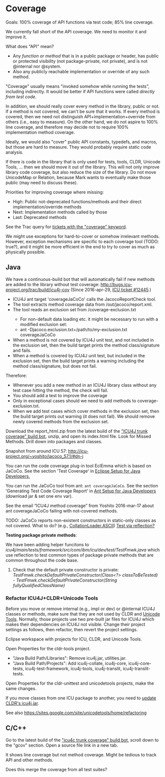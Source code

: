 # Coverage

Goals: 100% coverage of API functions via test code; 85% line coverage.

We currently fall short of the API coverage. We need to monitor it and improve
it.

What does "API" mean?

*   Any *function or method* that is in a public package or header, has public
    or protected visibility (not package-private, not private), and is not
    @internal nor @system.
*   Also any publicly reachable implementation or override of any such method.

"Coverage" usually means "invoked somehow while running the tests", including
indirectly. It would be better if API functions were called *directly from test
code*.

In addition, we should really cover every method in the library, public or not.
If a method is not covered, we can't be sure that it works. If every method is
covered, then we need not distinguish API+implementation+override from others
(i.e., easy to measure). On the other hand, we do not aspire to 100% line
coverage, and therefore may decide not to require 100% implementation method
coverage.

Ideally, we would also "cover" public API constants, typedefs, and macros, but
those are hard to measure. They would probably require static code analysis.

If there is code in the library that is only used for tests, tools, CLDR,
Unicode Tools, ... then we should move it out of the library. This will not only
improve library code coverage, but also reduce the size of the library. Do not
move UnicodeMap or Relation, because Mark wants to eventually make those public
(may need to discuss these).

Priorities for improving coverage where missing:

*   High: Public not-deprecated functions/methods and their direct
    implementation/override methods
*   Next: Implementation methods called by those
*   Last: Deprecated methods

See the Trac query for [tickets with the "coverage"
keyword](http://bugs.icu-project.org/trac/query?status=!closed&keywords=~coverage).

We might use exceptions for hard-to-cover or somehow irrelevant methods.
However, exception mechanisms are specific to each coverage tool (TODO: true?),
and it might be more efficient in the end to try to cover as much as physically
possible.

## Java

We have a continuous-build bot that will automatically fail if new methods are
added to the library without test coverage:
<http://bugs.icu-project.org/trac/build/icu4j-cov> (Since 2016-apr-29, [ICU
ticket #12445](http://bugs.icu-project.org/trac/ticket/12445).)

*   ICU4J ant target 'coverageJaCoCo' calls the JacocoReportCheck tool.
*   The tool extracts method coverage data from <icu4j>/out/jacoco/report.xml.
*   The tool reads an exclusion set from <icu4j>/coverage-exclusion.txt
    *   For non-default data loading etc. it might be necessary to run with a
        modified exclusion set:
    *   ant -Djacoco.exclusion.txt=/path/to/my-exclusion.txt coverageJaCoCo
*   When a method is not covered by ICU4J unit test, and not included in the
    exclusion set, then the build target prints the method class/signature and
    fails.
*   When a method is covered by ICU4J unit test, but included in the exclusion
    set, then the build target prints a warning including the method
    class/signature, but does not fail.

Therefore:

*   Whenever you add a new method in an ICU4J library class without any test
    case hitting the method, the check will fail.
*   You should add a test to improve the coverage
*   Only in exceptional cases should we need to add methods to
    coverage-exclusion.txt.
*   When we add test cases which cover methods in the exclusion set, then the
    build target prints out warning (it does not fail). We should remove newly
    covered methods from the exclusion set.

Download the report_html.zip from the latest build of the ["ICU4J trunk
coverage" build bot](http://bugs.icu-project.org/trac/build/icu4j-cov), unzip,
and open its index.html file. Look for Missed Methods. Drill down into packages
and classes.

Snapshot from around ICU 57: <http://icu-project.org/~yoshito/jacoco_57.1/#dn-j>

You can run the code coverage plug-in tool EclEmma which is based on JaCoCo. See
the section 'Test Coverage' in [Eclipse Setup for Java
Developers.](../setup/java/eclipse-setup-for-java-developers/index.md)

You can run the JaCoCo tool from ant: `ant coverageJaCoCo`. See the section
'Generating Test Code Coverage Report' in [Ant Setup for Java
Developers](../setup/java/ant/index.md) (download jar & set one env var).

See the email “ICU4J method coverage” from Yoshito 2016-mar-17 about ant
coverageJaCoCo failing with not-covered methods.

TODO: JaCoCo reports non-existent constructors in static-only classes as not
covered. What to do? (e.g.,
[CollationLoader.ASCII](http://icu-project.org/~yoshito/jacoco_57.1/com.ibm.icu.impl.coll/CollationLoader.java.html#L60))
[Test via
reflection?](http://stackoverflow.com/questions/4520216/how-to-add-test-coverage-to-a-private-constructor)

**Testing package private methods**:

We have been adding helper funcitons to
*icu4j/main/tests/framework/src/com/ibm/icu/dev/test/TestFmwk.java* which use
reflection to test common types of package private methods that are common
throughout the code base.

1.  Check that the default private constructor is private:
    *TestFmwk.checkDefaultPrivateConstructor(Class<?> classToBeTested) -
    TestFmwk.checkDefaultPrivateConstructor(String fullyQualifiedClassName)*

### Refactor ICU4J+CLDR+Unicode Tools

Before you move or remove internal (e.g., impl or dev) or @internal ICU4J
classes or methods, make sure that they are not used by CLDR and [Unicode
Tools](https://sites.google.com/site/unicodetools/home). Normally, those
projects use two pre-built jar files for ICU4J which makes their dependencies on
ICU4J not visible. Change their project settings as follows, then refactor, then
revert the project settings.

Eclipse workspace with projects for ICU, CLDR, and Unicode Tools.

Open Properties for the cldr-tools project.

*   "Java Build Path/Libraries": Remove icu4j.jar, utilities.jar.
*   "Java Build Path/Projects": Add icu4j-collate, icu4j-core, icu4j-core-tests,
    icu4j-test-framework, icu4j-tools, icu4j-translit, icu4j-translit-tests.

Open Properties for the cldr-unittest and unicodetools projects, make the same
changes.

If you move classes from one ICU package to another, you need to [update CLDR's
icu4j.jar](http://cldr.unicode.org/development/updating-icu-jar).

See also <https://sites.google.com/site/unicodetools/home/refactoring>

## C/C++

Go to the latest build of the ["icu4c trunk coverage" build
bot](http://bugs.icu-project.org/trac/build/icu4c-cov), scroll down to the
"gcov" section. Open a source file link in a new tab.

It shows line coverage but not method coverage. Might be tedious to track API
and other methods.

Does this merge the coverage from all test suites?
